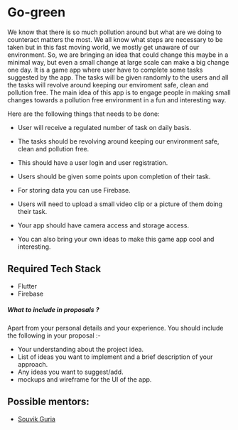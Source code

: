 # Go-green

We know that there is so much pollution around but what are we doing to counteract matters the most. We all know what steps are necessary to be taken but in this fast moving world, we mostly get unaware of our environment. So, we are bringing an idea that could change this maybe in a minimal way, but even a small change at large scale can make a big change one day.
It is a game app where user have to complete some tasks suggested by the app. The tasks will be given randomly to the users and all the tasks will revolve around keeping our enviroment safe, clean and pollution free. The main idea of this app is to engage people in making small changes towards a pollution free environment in a fun and interesting way.

Here are the following things that needs to be done:

- User will receive a regulated number of task on daily basis.

- The tasks should be revolving around keeping our environment safe, clean and pollution free.

- This should have a user login and user registration.

- Users should be given some points upon completion of their task.

- For storing data you can use Firebase.

- Users will need to upload a small video clip or a picture of them doing their task.

- Your app should have camera access and storage access.

- You can also bring your own ideas to make this game app cool and interesting.

## Required Tech Stack

- Flutter
- Firebase

##### What to include in proposals ?
Apart from your personal details and your experience. You should include the following in your proposal :-

- Your understanding about the project idea.
- List of ideas you want to implement and a brief description of your approach.
- Any ideas you want to suggest/add.
- mockups and wireframe for the UI of the app.

## Possible mentors: 

- [Souvik Guria](https://www.github.com/devSouvik)
